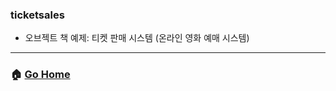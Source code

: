 ### ticketsales
- 오브젝트 책 예제: 티켓 판매 시스템 (온라인 영화 예매 시스템)



---

### :house: [Go Home](https://github.com/gmlwjd9405/oop-practice)

